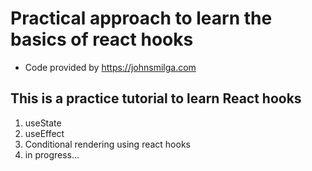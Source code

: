# Practical approach to learn the basics of react hooks

- Code provided by https://johnsmilga.com

## This is a practice tutorial to learn React hooks

1. useState
2. useEffect
3. Conditional rendering using react hooks
4. in progress...
